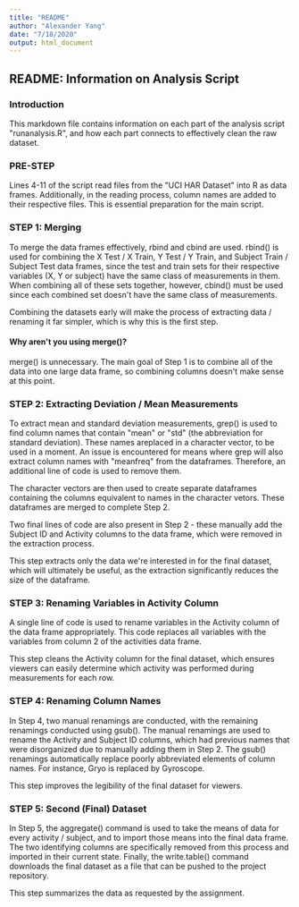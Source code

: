 ```yaml
---
title: "README"
author: "Alexander Yang"
date: "7/18/2020"
output: html_document
---
```


## README: Information on Analysis Script 

### Introduction 

This markdown file contains information on each part of the analysis script "runanalysis.R", and how each part connects to effectively clean the raw dataset. 

### PRE-STEP 

Lines 4-11 of the script read files from the "UCI HAR Dataset" into R as data frames. Additionally, in the reading process, column names are added to their respective files. This is essential preparation for the main script. 

### STEP 1: Merging

To merge the data frames effectively, rbind and cbind are used. rbind() is used for combining the X Test / X Train, Y Test / Y Train, and Subject Train / Subject Test data frames, since the test and train sets for their respective variables (X, Y or subject) have the same class of measurements in them. When combining all of these sets together, however, cbind() must be used since each combined set doesn't have the same class of measurements. 

Combining the datasets early will make the process of extracting data / renaming it far simpler, which is why this is the first step. 
 
#### Why aren't you using merge()? 

merge() is unnecessary. The main goal of Step 1 is to combine all of the data into one large data frame, so combining columns doesn't make sense at this point.

### STEP 2: Extracting Deviation / Mean Measurements

To extract mean and standard deviation measurements, grep() is used to find column names that contain "mean" or "std" (the abbreviation for standard deviation). These names areplaced in a character vector, to be used in a moment. An issue is encountered for means where grep will also extract column names with "meanfreq" from the dataframes. Therefore, an additional line of code is used to remove them. 

The character vectors are then used to create separate dataframes containing the columns equivalent to names in the character vetors. These dataframes are merged to complete Step 2. 

Two final lines of code are also present in Step 2 - these manually add the Subject ID and Activity columns to the data frame, which were removed in the extraction process. 

This step extracts only the data we're interested in for the final dataset, which will ultimately be useful, as the extraction significantly reduces the size of the dataframe. 

### STEP 3: Renaming Variables in Activity Column 

A single line of code is used to rename variables in the Activity column of the data frame appropriately. This code replaces all variables with the variables from column 2 of the activities data frame. 

This step cleans the Activity column for the final dataset, which ensures viewers can easily determine which activity was performed during measurements for each row. 

### STEP 4: Renaming Column Names 

In Step 4, two manual renamings are conducted, with the remaining renamings conducted using gsub(). The manual renamings are used to rename the Activity and Subject ID columns, which had previous names that were disorganized due to manually adding them in Step 2. The gsub() renamings automatically replace poorly abbreviated elements of column names. For instance, Gryo is replaced by Gyroscope. 

This step improves the legibility of the final dataset for viewers. 

### STEP 5: Second (Final) Dataset

In Step 5, the aggregate() command is used to take the means of data for every activity / subject, and to import those means into the final data frame. The two identifying columns are specifically removed from this process and imported in their current state. Finally, the write.table() command downloads the final dataset as a file that can be pushed to the project repository. 

This step summarizes the data as requested by the assignment. 









